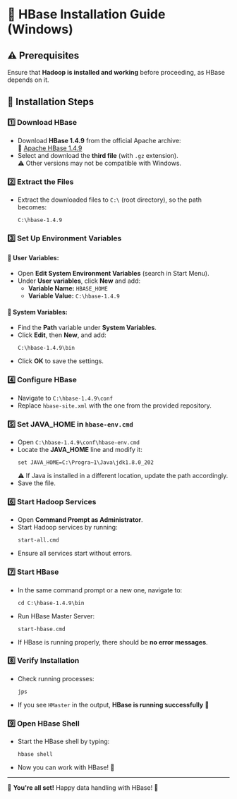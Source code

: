 # 🚀 HBase Installation Guide (Windows)

## ⚠️ Prerequisites
Ensure that **Hadoop is installed and working** before proceeding, as HBase depends on it.

## 📌 Installation Steps

### 1️⃣ Download HBase
- Download **HBase 1.4.9** from the official Apache archive:  
  🔗 [Apache HBase 1.4.9](https://archive.apache.org/dist/hbase/1.4.9/)  
- Select and download the **third file** (with `.gz` extension).  
  ⚠️ Other versions may not be compatible with Windows.

### 2️⃣ Extract the Files
- Extract the downloaded files to `C:\` (root directory), so the path becomes:
  ```
  C:\hbase-1.4.9
  ```

### 3️⃣ Set Up Environment Variables
#### 🔹 User Variables:
- Open **Edit System Environment Variables** (search in Start Menu).
- Under **User variables**, click **New** and add:
  - **Variable Name:** `HBASE_HOME`
  - **Variable Value:** `C:\hbase-1.4.9`

#### 🔹 System Variables:
- Find the **Path** variable under **System Variables**.
- Click **Edit**, then **New**, and add:
  ```
  C:\hbase-1.4.9\bin
  ```
- Click **OK** to save the settings.

### 4️⃣ Configure HBase
- Navigate to `C:\hbase-1.4.9\conf`
- Replace `hbase-site.xml` with the one from the provided repository.

### 5️⃣ Set JAVA_HOME in `hbase-env.cmd`
- Open `C:\hbase-1.4.9\conf\hbase-env.cmd`
- Locate the **JAVA_HOME** line and modify it:
  ```
  set JAVA_HOME=C:\Progra~1\Java\jdk1.8.0_202
  ```
  ⚠️ If Java is installed in a different location, update the path accordingly.
- Save the file.

### 6️⃣ Start Hadoop Services
- Open **Command Prompt as Administrator**.
- Start Hadoop services by running:
  ```
  start-all.cmd
  ```
- Ensure all services start without errors.

### 7️⃣ Start HBase
- In the same command prompt or a new one, navigate to:
  ```
  cd C:\hbase-1.4.9\bin
  ```
- Run HBase Master Server:
  ```
  start-hbase.cmd
  ```
- If HBase is running properly, there should be **no error messages**.

### 8️⃣ Verify Installation
- Check running processes:
  ```
  jps
  ```
- If you see `HMaster` in the output, **HBase is running successfully** 🎉

### 9️⃣ Open HBase Shell
- Start the HBase shell by typing:
  ```
  hbase shell
  ```
- Now you can work with HBase! 🚀

---
🎯 **You're all set!** Happy data handling with HBase! 🎉

